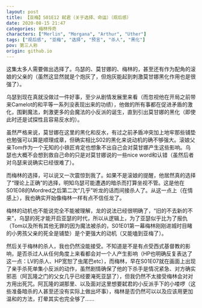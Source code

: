 ```yaml
---
layout: post
title: 【亚梅】S01E12 弑君（关于选择、命运）（观后感）
date: 2020-08-15 21:47
categories: 梅林传奇
characters: ["Merlin", "Morgana", "Arthur", "Uther"]
tags: ["观后感", "亚梅", "选择", "预言", "杀人", "黑化"]
pov: 第三人称
origin: github.io
---
```


这集太多人需要做出选择了。乌瑟的、莫甘娜的、梅林的，甚至还有作为配角的滚娘的父亲的（虽然这显然就是个炮灰了，但炮灰能起到刺激莫甘娜黑化作用也是很强了）。

乌瑟到现在真就没做过一件好事，至少从剧情发展里来看（而忽视他在开局之前带来Camelot的和平等一系列没表现出来的功绩），他做的所有事都在促进矛盾的激化，围剿魔法，刺激更多的会魔法的小反派的诞生，直到引出莫甘娜的黑化（即使此时还是试探性且容易反水的）。

虽然严格来说，莫甘娜在这里的黑化和反水，有过之前矛盾冲突加上地牢那些铺垫也勉强可以算是顺理成章，但确实相比S02的黑化来说动机的确不够强大。滚娘父亲Tom作为一个无知的小铁匠肯定也想象不出自己会对莫甘娜产生这些影响。乌瑟也大概不会想到救自己命的只是对莫甘娜说的一些nice word和认错（虽然后者对乌瑟来说确实已经很难了）。

而梅林的选择，可以说又一次震惊到我了。如果不是滚娘的提醒，他居然真的选择了“理论上正确”的选择，明知乌瑟可能遭遇的暗杀而打算坐视不管。这是他在S01E08的Mordred之后第二次“几乎”听龙的话而间接杀人了。从这一点上（在情感上），我也确实开始像梅林一样有点不信任龙了。

梅林的动机也不能说完全不能被理解，龙的说法已经很明确了，“旧的不去新的不来”，乌瑟的死才能开启亚瑟的时代，所以从逻辑上，为了亚瑟似乎比为了报仇（Tom以及所有其他无罪的因为魔法被杀的，S01E01第一幕梅林刚刚进城时目睹的小男孩父亲的死全是铺垫）是个更强大的动机（又能嗑到亚梅了）。

然后关于梅林的杀人，我也仍然没能接受。不知道是不是有点受西式基督教的影响，是否杀过人从任何角度上来看都会对一个人产生影响（HP也明确反复表达了这一点：LV的杀人、HP宽恕了虫尾巴etc），而梅林，早在S01E07就在画面上出现了亲手杀死单集小反派的动作，虽然剧情确保了他的下杀手是情况紧急、对方确实邪恶（阿瓦隆之门的父女几乎已经要淹死亚瑟了），但我仍然不太接受梅林会对对方用出死咒。阿瓦隆的湖那里、以及面对这里想要弑君的小反派手下的小喽啰（这些准备暗杀的人甚至还没有实际上做出坏事），梅林是否仍然可以以及应该用更加温和的方法，打晕其实也完全够了……